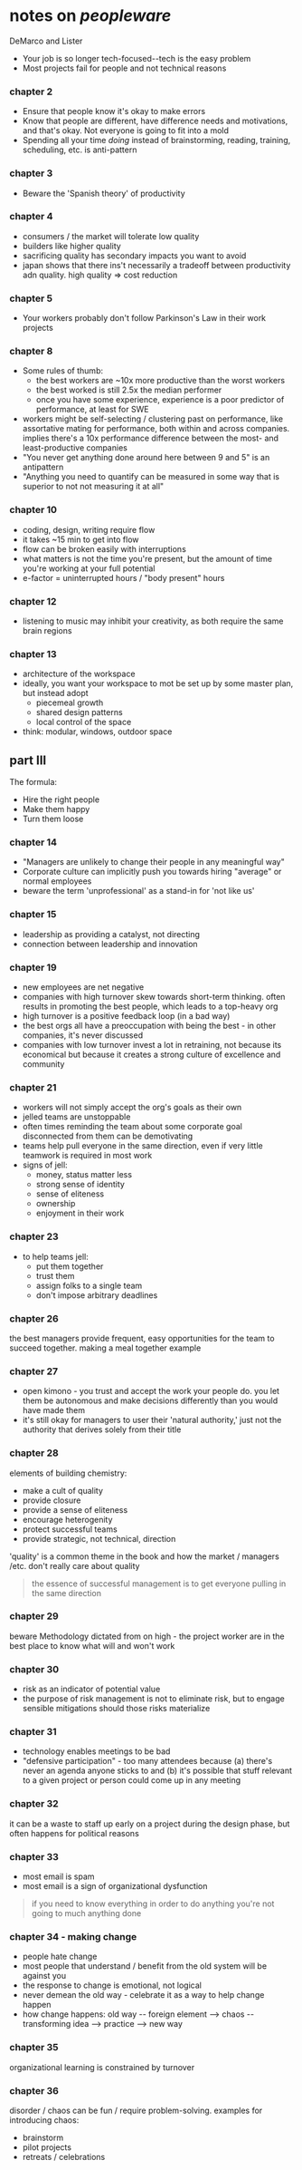 # notes on _peopleware_
DeMarco and Lister


- Your job is so longer tech-focused--tech is the easy problem
- Most projects fail for people and not technical reasons

### chapter 2

- Ensure that people know it's okay to make errors
- Know that people are different, have difference needs and motivations, and that's okay. Not everyone is going to fit into a mold
- Spending all your time _doing_ instead of brainstorming, reading, training, scheduling, etc. is anti-pattern

### chapter 3

- Beware the 'Spanish theory' of productivity

### chapter 4

- consumers / the market will tolerate low quality
- builders like higher quality
- sacrificing quality has secondary impacts you want to avoid
- japan shows that there ins't necessarily a tradeoff between productivity adn quality. high quality => cost reduction

### chapter 5

- Your workers probably don't follow Parkinson's Law in their work projects

### chapter 8

- Some rules of thumb:
  - the best workers are ~10x more productive than the worst workers
  - the best worked is still 2.5x the median performer
  - once you have some experience, experience is a poor predictor of performance, at least for SWE
- workers might be self-selecting / clustering past on performance, like assortative mating for performance, both within and across companies. implies there's a 10x performance difference between the most- and least-productive companies
- "You never get anything done around here between 9 and 5" is an antipattern
- "Anything you need to quantify can be measured in some way that is superior to not not measuring it at all"

### chapter 10
- coding, design, writing require flow
- it takes ~15 min to get into flow
- flow can be broken easily with interruptions 
- what matters is not the time you're present, but the amount of time you're working at your full potential
- e-factor = uninterrupted hours / "body present" hours

### chapter 12

- listening to music may inhibit your creativity, as both require the same brain regions

### chapter 13

- architecture of the workspace
- ideally, you want your workspace to mot be set up by some master plan, but instead adopt
  - piecemeal growth
  - shared design patterns
  - local control of the space
- think: modular, windows, outdoor space

## part III

The formula:
- Hire the right people
- Make them happy
- Turn them loose

### chapter 14

- "Managers are unlikely to change their people in any meaningful way"
- Corporate culture can implicitly push you towards hiring "average" or normal employees
- beware the term 'unprofessional' as a stand-in for 'not like us'

### chapter 15

- leadership as providing a catalyst, not directing
- connection between leadership and innovation

### chapter 19

- new employees are net negative
- companies with high turnover skew towards short-term thinking. often results in promoting the best people, which leads to a top-heavy org
- high turnover is a positive feedback loop (in a bad way)
- the best orgs all have a preoccupation with being the best - in other companies, it's never discussed
- companies with low turnover invest a lot in retraining, not because its economical but because it creates a strong culture of excellence and community

### chapter 21

- workers will not simply accept the org's goals as their own
- jelled teams are unstoppable
- often times reminding the team about some corporate goal disconnected from them can be demotivating
- teams help pull everyone in the same direction, even if very little teamwork is required in most work
- signs of jell:
  - money, status matter less
  - strong sense of identity
  - sense of eliteness
  - ownership
  - enjoyment in their work

### chapter 23

- to help teams jell:
  - put them together
  - trust them
  - assign folks to a single team
  - don't impose arbitrary deadlines


### chapter 26

the best managers provide frequent, easy opportunities for the team to succeed together. making a meal together example

### chapter 27

- open kimono - you trust and accept the work your people do. you let them be autonomous and make decisions differently than you would have made them
- it's still okay for managers to user their 'natural authority,' just not the authority that derives solely from their title

### chapter 28

elements of building chemistry:

- make a cult of quality
- provide closure
- provide a sense of eliteness
- encourage heterogenity
- protect successful teams
- provide strategic, not technical, direction

'quality' is a common theme in the book and how the market / managers /etc. don't really care about quality

> the essence of successful management is to get everyone pulling in the same direction

### chapter 29

beware Methodology dictated from on high - the project worker are in the best place to know what will and won't work

### chapter 30

- risk as an indicator of potential value
- the purpose of risk management is not to eliminate risk, but to engage sensible mitigations should those risks materialize 

### chapter 31

- technology enables meetings to be bad
- "defensive participation" - too many attendees because (a) there's never an agenda anyone sticks to and (b) it's possible that stuff relevant to a given project or person could come up in any meeting

### chapter 32

it can be a waste to staff up early on a project during the design phase, but often happens for political reasons

### chapter 33

- most email is spam
- most email is a sign of organizational dysfunction

> if you need to know everything in order to do anything you're not going to much anything done

### chapter 34 - making change

- people hate change
- most people that understand / benefit from the old system will be against you
- the response to change is emotional, not logical
- never demean the old way - celebrate it as a way to help change happen
- how change happens: old way -- foreign element --> chaos -- transforming idea --> practice --> new way

### chapter 35

organizational learning is constrained by turnover

### chapter 36

disorder / chaos can be fun / require problem-solving. examples for introducing chaos:
- brainstorm
- pilot projects
- retreats / celebrations

